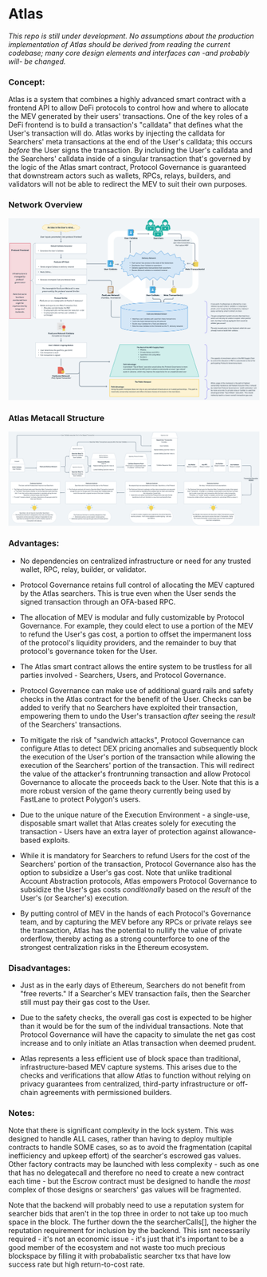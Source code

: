 # Atlas
*This repo is still under development.  No assumptions about the production implementation of Atlas should be derived from reading the current codebase; many core design elements and interfaces can -and probably will- be changed.*

### Concept:

Atlas is a system that combines a highly advanced smart contract with a frontend API to allow DeFi protocols to control how and where to allocate the MEV generated by their users' transactions. One of the key roles of a DeFi frontend is to build a transaction's "calldata" that defines what the User's transaction will do. Atlas works by injecting the calldata for Searchers' meta transactions at the end of the User's calldata; this occurs *before* the User signs the transaction. By including the User's calldata and the Searchers' calldata inside of a singular transaction that's governed by the logic of the Atlas smart contract, Protocol Governance is guaranteed that downstream actors such as wallets, RPCs, relays, builders, and validators will not be able to redirect the MEV to suit their own purposes. 

### Network Overview
![Overview](./AtlasOverview.png)

### Atlas Metacall Structure
![AtlasTransaction](./AtlasTransaction.png)

### Advantages:

- No dependencies on centralized infrastructure or need for any trusted wallet, RPC, relay, builder, or validator.

- Protocol Governance retains full control of allocating the MEV captured by the Atlas searchers. This is true even when the User sends the signed transaction through an OFA-based RPC.

- The allocation of MEV is modular and fully customizable by Protocol Governance.  For example, they could elect to use a portion of the MEV to refund the User's gas cost, a portion to offset the impermanent loss of the protocol's liquidity providers, and the remainder to buy that protocol's governance token for the User. 

- The Atlas smart contract allows the entire system to be trustless for all parties involved - Searchers, Users, and Protocol Governance.  

- Protocol Governance can make use of additional guard rails and safety checks in the Atlas contract for the benefit of the User.  Checks can be added to verify that no Searchers have exploited their transaction, empowering them to undo the User's transaction *after* seeing the *result* of the Searchers' transactions. 

- To mitigate the risk of "sandwich attacks", Protocol Governance can configure Atlas to detect DEX pricing anomalies and subsequently block the execution of the User's portion of the transaction while allowing the execution of the Searchers' portion of the transaction.  This will redirect the value of the attacker's frontrunning transaction and allow Protocol Governance to allocate the proceeds back to the User.  Note that this is a more robust version of the game theory currently being used by FastLane to protect Polygon's users. 

- Due to the unique nature of the Execution Environment - a single-use, disposable smart wallet that Atlas creates solely for executing the transaction - Users have an extra layer of protection against allowance-based exploits.

- While it is mandatory for Searchers to refund Users for the cost of the Searchers' portion of the transaction, Protocol Governance also has the option to subsidize a User's gas cost. Note that unlike traditional Account Abstraction protocols, Atlas empowers Protocol Governance to subsidize the User's gas costs *conditionally* based on the *result* of the User's (or Searcher's) execution. 

- By putting control of MEV in the hands of each Protocol's Governance team, and by capturing the MEV before any RPCs or private relays see the transaction, Atlas has the potential to nullify the value of private orderflow, thereby acting as a strong counterforce to one of the strongest centralization risks in the Ethereum ecosystem. 

### Disadvantages:

- Just as in the early days of Ethereum, Searchers do not benefit from "free reverts." If a Searcher's MEV transaction fails, then the Searcher still must pay their gas cost to the User.

- Due to the safety checks, the overall gas cost is expected to be higher than it would be for the sum of the individual transactions. Note that Protocol Governance will have the capacity to simulate the net gas cost increase and to only initiate an Atlas transaction when deemed prudent.

- Atlas represents a less efficient use of block space than traditional, infrastructure-based MEV capture systems. This arises due to the checks and verifications that allow Atlas to function without relying on privacy guarantees from centralized, third-party infrastructure or off-chain agreements with permissioned builders.  

### Notes:

Note that there is significant complexity in the lock system.  This was designed to handle ALL cases, rather than having to deploy multiple contracts to handle SOME cases, so as to avoid the fragmentation (capital inefficiency and upkeep effort) of the searcher's escrowed gas values.  Other factory contracts may be launched with less complexity - such as one that has no delegatecall and therefore no need to create a new contract each time - but the Escrow contract must be designed to handle the *most* complex of those designs or searchers' gas values will be fragmented.

Note that the backend will probably need to use a reputation system for searcher bids that aren't in the top three in order to not take up too much space in the block.  The further down the the searcherCalls[], the higher the reputation requirement for inclusion by the backend. This isnt necessarily required - it's not an economic issue - it's just that it's important to be a good member of the ecosystem and not waste too much precious blockspace by filling it with probabalistic searcher txs that have low success rate but high return-to-cost rate. 